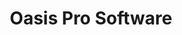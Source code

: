 ---
draft: false
title: 'Oasis Pro Software'
summary: "Software for a medical device in Qt C++"
#cover:
  #image: images/MakeMeLaughC.png
  #alt: "An in-game pic"
  #relative: false 
---
